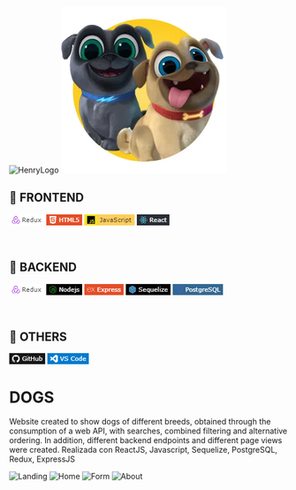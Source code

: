 ![HenryLogo](https://d31uz8lwfmyn8g.cloudfront.net/Assets/logo-henry-white-lg.png)
![Alt text](./Cliente/src/Assets/Img/image.png)
<br />

## **📌 FRONTEND**
![Alt text](./Cliente/src/Assets/Img/image-1.png)
![Alt text](./Cliente/src/Assets/Img/image-2.png)
![Alt text](./Cliente/src/Assets/Img/image-3.png)
![Alt text](./Cliente/src/Assets/Img/image-4.png)

<br />

## **📌 BACKEND**
![Alt text](./Cliente/src/Assets/Img/image-5.png)
![Alt text](./Cliente/src/Assets/Img/image-6.png)
![Alt text](./Cliente/src/Assets/Img/image-7.png)
![Alt text](./Cliente/src/Assets/Img/image-8.png)
![Alt text](./Cliente/src/Assets/Img/image-9.png)

<br />

## **📌 OTHERS**
![Alt text](./Cliente/src/Assets/Img/image-10.png)
![Alt text](./Cliente/src/Assets/Img/image-11.png)

# **DOGS** 

Website created to show dogs of different breeds, obtained through the consumption of a web API, with searches, combined filtering and alternative ordering. In addition, different backend endpoints and different page views were created.
Realizada con ReactJS, Javascript, Sequelize, PostgreSQL, Redux, ExpressJS

![Landing](https://github.com/JornabeDV/PI_DOGS_JORNABE_DV/assets/103864663/64d414f1-edc6-46a8-81e1-2a555d947127)
![Home](https://github.com/JornabeDV/PI_DOGS_JORNABE_DV/assets/103864663/7d5ff772-c36e-41ea-88ca-942dab92455f)
![Form](https://github.com/JornabeDV/PI_DOGS_JORNABE_DV/assets/103864663/76dcc4d7-f354-4aec-a0ab-02d24f0ebcff)
![About](https://github.com/JornabeDV/PI_DOGS_JORNABE_DV/assets/103864663/42f2cbb8-32d3-4981-aedb-e42cf7236e8a)


